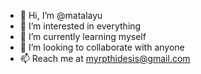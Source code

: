 - 👋 Hi, I’m @matalayu
- 👀 I’m interested in everything
- 🌱 I’m currently learning myself
- 💞️ I’m looking to collaborate with anyone
- 📫 Reach me at myrpthidesis@gmail.com

<!---
matalayu/matalayu is a ✨ special ✨ repository because its `README.md` (this file) appears on your GitHub profile.
You can click the Preview link to take a look at your changes.
--->
